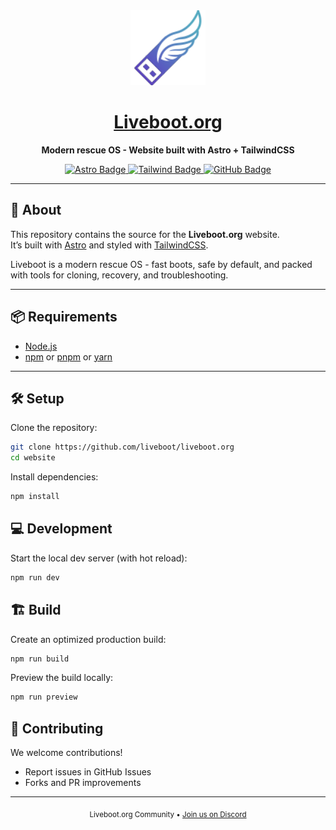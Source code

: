 <div align="center">
    <a href="https://liveboot.org">
        <img src="public/favicon.svg" alt="Liveboot Logo" width="120" />
    </a>
    <h1>
        <a href="https://liveboot.org">Liveboot.org</a>
    </h1>
    <p>
        <strong>Modern rescue OS - Website built with Astro + TailwindCSS</strong>
    </p>
    <a href="https://astro.build">
        <img src="https://img.shields.io/badge/Astro-0C1222?style=for-the-badge&logo=astro&logoColor=FDFDFE" alt="Astro Badge"/>
    </a>
    <a href="https://tailwindcss.com">
        <img src="https://img.shields.io/badge/Tailwind_CSS-38B2AC?style=for-the-badge&logo=tailwind-css&logoColor=white" alt="Tailwind Badge"/>
    </a>
    <a href="https://github.com/liveboot">
        <img src="https://img.shields.io/badge/GitHub-100000?style=for-the-badge&logo=github&logoColor=white" alt="GitHub Badge"/>
    </a>
</div>

---

## 🚀 About

This repository contains the source for the **Liveboot.org** website.  
It’s built with [Astro](https://astro.build) and styled with [TailwindCSS](https://tailwindcss.com).

Liveboot is a modern rescue OS - fast boots, safe by default, and packed with tools for cloning, recovery, and troubleshooting.

---

## 📦 Requirements

- [Node.js](https://nodejs.org/)
- [npm](https://www.npmjs.com/) or [pnpm](https://pnpm.io/) or [yarn](https://yarnpkg.com/)

---

## 🛠️ Setup

Clone the repository:

```bash
git clone https://github.com/liveboot/liveboot.org
cd website
```

Install dependencies:

```bash
npm install
```

## 💻 Development

Start the local dev server (with hot reload):

```bash
npm run dev
```

## 🏗️ Build

Create an optimized production build:

```bash
npm run build
```

Preview the build locally:

```bash
npm run preview
```

## 🤝 Contributing

We welcome contributions!

- Report issues in GitHub Issues
- Forks and PR improvements

---

<div align="center">
    <sub>Liveboot.org Community • <a href="https://discord.liveboot.org/">Join us on Discord</a></sub>
</div>